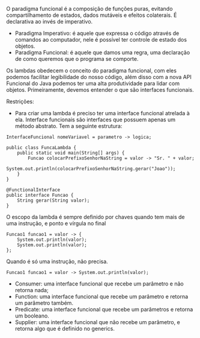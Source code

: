 O paradigma funcional é a composição de funções puras, evitando compartilhamento de estados, dados mutáveis e efeitos colaterais. É declarativa ao invés de imperativo.
- Paradigma Imperativo: é aquele que expressa o código através de comandos ao computador, nele é possível ter controle de estado dos objetos.
- Paradigma Funcional: é aquele que damos uma regra, uma declaração de como queremos que o programa se comporte.

Os lambdas obedecem o conceito do paradigma funcional, com eles podemos facilitar legibilidade do nosso código, além disso com a nova API Funcional do Java podemos ter uma alta produtividade para lidar com objetos. Primeiramente, devemos entender o que são interfaces funcionais.<br>

Restrições:
- Para criar uma lambda é preciso ter uma interface funcional atrelada à ela. Interface funcionais são interfaces que possuem apenas um método abstrato. Tem a seguinte estrutura:
```
InterfaceFuncional nomeVariavel = parametro -> logica;
```

```
public class FuncaLambda {
    public static void main(String[] args) {
        Funcao colocarPrefixoSenhorNaString = valor -> "Sr. " + valor;
        System.out.println(colocarPrefixoSenhorNaString.gerar("Joao"));
    }
}

@FunctionalInterface
public interface Funcao {
    String gerar(String valor);
}
```

O escopo da lambda é sempre definido por chaves quando tem mais de uma instrução, e ponto e vírgula no final
```
Funcao1 funcao1 = valor -> {
    System.out.println(valor);
    System.out.println(valor);
};
```
Quando é só uma instrução, não precisa.
```
Funcao1 funcao1 = valor -> System.out.println(valor);
```

- Consumer: uma interface funcional que recebe um parâmetro e não retorna nada;
- Function: uma interface funcional que recebe um parâmetro e retorna um parâmetro também.
- Predicate: uma interface funcional que recebe um parâmetros e retorna um booleano.
- Supplier: uma interface funcional que não recebe um parâmetro, e retorna algo que é definido no generics.

